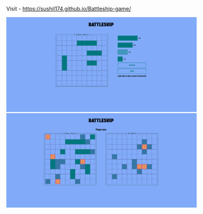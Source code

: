 Visit - https://sushil174.github.io/Battleship-game/

![Image description](assets/image.png)
![Image description](assets/image1.png)

